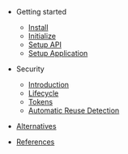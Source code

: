 - Getting started

  - [Install](install.md)
  - [Initialize](initialize.md)
  - [Setup API](setup-api.md)
  - [Setup Application](setup-application.md)

- Security

  - [Introduction](introduction.md)
  - [Lifecycle](lifecycle.md)
  - [Tokens](tokens.md)
  - [Automatic Reuse Detection](automatic-reuse-detection.md)

- [Alternatives](alternatives.md)
- [References](references.md)

